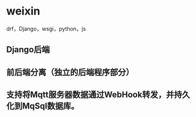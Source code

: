 # weixin
drf，Django，wsgi，python，js
##  Django后端
## 前后端分离（独立的后端程序部分）
## 支持将Mqtt服务器数据通过WebHook转发，并持久化到MqSql数据库。
